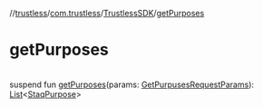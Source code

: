 //[trustless](../../../index.md)/[com.trustless](../index.md)/[TrustlessSDK](index.md)/[getPurposes](get-purposes.md)

# getPurposes

\
suspend fun [getPurposes](get-purposes.md)(params: [GetPurpusesRequestParams](../../com.trustless.requests.cliq/-get-purpuses-request-params/index.md)): [List](https://kotlinlang.org/api/latest/jvm/stdlib/kotlin.collections/-list/index.html)&lt;[StaqPurpose](../../com.trustless.requests.cliq/-staq-purpose/index.md)&gt;
